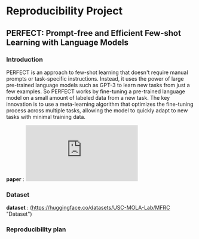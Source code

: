 # Reproducibility Project
## PERFECT: Prompt-free and Efficient Few-shot Learning with Language Models

### Introduction
PERFECT is an approach to few-shot learning that doesn't require manual prompts or task-specific instructions. Instead, it uses the power of large pre-trained language models such as GPT-3 to learn new tasks from just a few examples. So PERFECT works by fine-tuning a pre-trained language model on a small amount of labeled data from a new task. The key innovation is to use a meta-learning algorithm that optimizes the fine-tuning process across multiple tasks, allowing the model to quickly adapt to new tasks with minimal training data.

**paper** : ![alt text](https://aclanthology.org/2022.acl-long.254.pdf "PERFECT: Prompt-free and Efficient Few-shot Learning with Language Models")

### Dataset
**dataset** : (https://huggingface.co/datasets/USC-MOLA-Lab/MFRC "Dataset")

### Reproducibility plan
